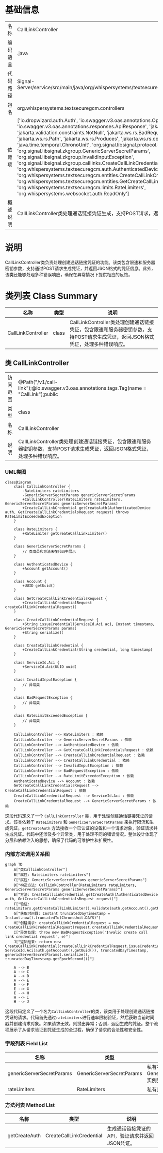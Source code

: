# 基础信息

|      |      |
|------|------|
| 名称 | CallLinkController |
| 编码语言 | .java |
| 代码路径 | Signal-Server/service/src/main/java/org/whispersystems/textsecuregcm/controllers/CallLinkController.java |
| 包名 | org.whispersystems.textsecuregcm.controllers |
| 依赖项 | ['io.dropwizard.auth.Auth', 'io.swagger.v3.oas.annotations.Operation', 'io.swagger.v3.oas.annotations.responses.ApiResponse', 'jakarta.validation.Valid', 'jakarta.validation.constraints.NotNull', 'jakarta.ws.rs.BadRequestException', 'jakarta.ws.rs.POST', 'jakarta.ws.rs.Path', 'jakarta.ws.rs.Produces', 'jakarta.ws.rs.core.MediaType', 'java.time.Instant', 'java.time.temporal.ChronoUnit', 'org.signal.libsignal.protocol.ServiceId', 'org.signal.libsignal.zkgroup.GenericServerSecretParams', 'org.signal.libsignal.zkgroup.InvalidInputException', 'org.signal.libsignal.zkgroup.calllinks.CreateCallLinkCredentialRequest', 'org.whispersystems.textsecuregcm.auth.AuthenticatedDevice', 'org.whispersystems.textsecuregcm.entities.CreateCallLinkCredential', 'org.whispersystems.textsecuregcm.entities.GetCreateCallLinkCredentialsRequest', 'org.whispersystems.textsecuregcm.limits.RateLimiters', 'org.whispersystems.websocket.auth.ReadOnly'] |
| 概述说明 | CallLinkController类处理通话链接凭证生成，支持POST请求，返回JSON凭证，处理错误响应。 |

# 说明

CallLinkController类负责处理创建通话链接凭证的功能。该类包含限速和服务器密钥参数，支持通过POST请求生成凭证，并返回JSON格式的凭证信息。此外，该类还能够处理多种错误响应，确保在异常情况下提供相应的反馈。

# 类列表 Class Summary

| 名称   | 类型  | 说明 |
|-------|------|-------------|
| CallLinkController | class | CallLinkController类处理创建通话链接凭证，包含限速和服务器密钥参数，支持POST请求生成凭证，返回JSON格式凭证，处理多种错误响应。 |



## 类 CallLinkController

|      |      |
|------|------|
| 访问范围 | @Path("/v1/call-link");@io.swagger.v3.oas.annotations.tags.Tag(name = "CallLink");public |
| 类型 | class |
| 名称 | CallLinkController |
| 说明 | CallLinkController类处理创建通话链接凭证，包含限速和服务器密钥参数，支持POST请求生成凭证，返回JSON格式凭证，处理多种错误响应。 |


### UML类图

```mermaid
classDiagram
    class CallLinkController {
        -RateLimiters rateLimiters
        -GenericServerSecretParams genericServerSecretParams
        +CallLinkController(RateLimiters rateLimiters, GenericServerSecretParams genericServerSecretParams)
        +CreateCallLinkCredential getCreateAuth(AuthenticatedDevice auth, GetCreateCallLinkCredentialsRequest request) throws RateLimitExceededException
    }

    class RateLimiters {
        +RateLimiter getCreateCallLinkLimiter()
    }

    class GenericServerSecretParams {
        // 类成员和方法未在代码中展示
    }

    class AuthenticatedDevice {
        +Account getAccount()
    }

    class Account {
        +UUID getUuid()
    }

    class GetCreateCallLinkCredentialsRequest {
        +CreateCallLinkCredentialRequest createCallLinkCredentialRequest()
    }

    class CreateCallLinkCredentialRequest {
        +String issueCredential(ServiceId.Aci aci, Instant timestamp, GenericServerSecretParams params)
        +String serialize()
    }

    class CreateCallLinkCredential {
        +CreateCallLinkCredential(String credential, long timestamp)
    }

    class ServiceId.Aci {
        +ServiceId.Aci(UUID uuid)
    }

    class InvalidInputException {
        // 异常类
    }

    class BadRequestException {
        // 异常类
    }

    class RateLimitExceededException {
        // 异常类
    }

    CallLinkController --> RateLimiters : 依赖
    CallLinkController --> GenericServerSecretParams : 依赖
    CallLinkController --> AuthenticatedDevice : 依赖
    CallLinkController --> GetCreateCallLinkCredentialsRequest : 依赖
    CallLinkController --> CreateCallLinkCredentialRequest : 依赖
    CallLinkController --> CreateCallLinkCredential : 依赖
    CallLinkController --> InvalidInputException : 依赖
    CallLinkController --> BadRequestException : 依赖
    CallLinkController --> RateLimitExceededException : 依赖
    AuthenticatedDevice --> Account : 依赖
    GetCreateCallLinkCredentialsRequest --> CreateCallLinkCredentialRequest : 依赖
    CreateCallLinkCredentialRequest --> ServiceId.Aci : 依赖
    CreateCallLinkCredentialRequest --> GenericServerSecretParams : 依赖
```

这段代码定义了一个 `CallLinkController` 类，用于处理创建通话链接凭证的请求。该类依赖于 `RateLimiters` 和 `GenericServerSecretParams` 来执行限流和生成凭证。`getCreateAuth` 方法接收一个已认证的设备和一个请求对象，验证请求并生成凭证。代码中还涉及多个异常类，用于处理不同的错误情况。整体设计体现了分层和依赖注入的思想，确保了代码的可维护性和扩展性。


### 内部方法调用关系图

```mermaid
graph TD
    A["类CallLinkController"]
    B["属性: RateLimiters rateLimiters"]
    C["属性: GenericServerSecretParams genericServerSecretParams"]
    D["构造方法: CallLinkController(RateLimiters rateLimiters, GenericServerSecretParams genericServerSecretParams)"]
    E["方法: CreateCallLinkCredential getCreateAuth(AuthenticatedDevice auth, GetCreateCallLinkCredentialsRequest request)"]
    F["验证: rateLimiters.getCreateCallLinkLimiter().validate(auth.getAccount().getUuid())"]
    G["获取时间戳: Instant truncatedDayTimestamp = Instant.now().truncatedTo(ChronoUnit.DAYS)"]
    H["创建请求: createCallLinkCredentialRequest = new CreateCallLinkCredentialRequest(request.createCallLinkCredentialRequest())"]
    I["异常处理: throw new BadRequestException('Invalid create call link credential request', e)"]
    J["返回结果: return new CreateCallLinkCredential(createCallLinkCredentialRequest.issueCredential(new ServiceId.Aci(auth.getAccount().getUuid()), truncatedDayTimestamp, genericServerSecretParams).serialize(), truncatedDayTimestamp.getEpochSecond())"]

    A --> B
    A --> C
    A --> D
    A --> E
    E --> F
    E --> G
    E --> H
    H --> I
    H --> J
```

这段代码定义了一个名为`CallLinkController`的类，该类用于处理创建通话链接凭证的请求。代码首先通过`rateLimiters`进行速率限制验证，然后获取当前时间戳并创建请求对象。如果请求无效，则抛出异常；否则，返回生成的凭证。整个流程展示了从请求验证到凭证生成的全过程，确保了请求的合法性和安全性。

### 字段列表 Field List

| 名称  | 类型  | 说明 |
|-------|-------|------|
| genericServerSecretParams | GenericServerSecretParams | 私有不可变的GenericServerSecretParams实例变量。 |
| rateLimiters | RateLimiters | 私有且不可变的限流器实例。 |

### 方法列表 Method List

| 名称  | 类型  | 说明 |
|-------|-------|------|
| getCreateAuth | CreateCallLinkCredential | 生成通话链接凭证的API，验证请求并返回JSON凭证。 |




